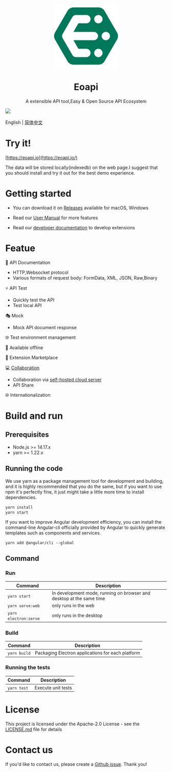 <p align="center">
  <a href="https://github.com/eolinker/eoapi">
    <img width="200" src="./images/logo.png">
  </a>
</p>
<h1 align="center">Eoapi</h1>
<div align="center">
A extensible API tool,Easy & Open Source API Ecosystem
</div>

![](https://docs.eoapi.io/images/eoapi-demo-en.png)

English | [简体中文](README.md)

# Try it!
[https://eoapi.io](https://eoapi.io/)

The data will be stored locally(indexedb) on the web page.I suggest that you should install and try it out for the best demo experience.
# Getting started

- You can download it on [Releases](https://github.com/eolinker/eoapi/releases) available for macOS, Windows

- Read our [User Manual](https://docs.eoapi.io) for more features
- Read our [developer documentation](https://developer.eoapi.io) to develop extensions

# Featue

📃 API Documentation

- HTTP,Websocket protocol
- Various formats of request body: FormData, XML, JSON, Raw,Binary

⚡ API Test

- Quickly test the API
- Test local API

🎭 Mock
- Mock API document response

🌐 Test environment management

📶 Available offline

🌱 Extension Marketplace

💻  [Collaboration](https://docs.eoapi.io/docs/collaborate.html)
- Collaboration via [self-hosted cloud server](https://github.com/eolinker/eoapi-remote-server)
- API Share

🌐 Internationalization
# Build and run

## Prerequisites

- Node.js >= 14.17.x
- yarn >= 1.22.x

## Running the code

We use yarn as a package management tool for development and building, and it is highly recommended that you do the same, but if you want to use npm it's perfectly fine, it just might take a little more time to install dependencies.

```
yarn install
yarn start
```

If you want to improve Angular development efficiency, you can install the command-line Angular-cli officially provided by Angular to quickly generate templates such as components and services.

```
yarn add @angular/cli --global
```

## Command

### Run

| Command               | Description                                                          |
| --------------------- | -------------------------------------------------------------------- |
| `yarn start`          | In development mode, running on browser and desktop at the same time |
| `yarn serve:web`      | only runs in the web                                                 |
| `yarn electron:serve` | only runs in the desktop                                             |

### Build

| Command      | Description                                       |
| ------------ | ------------------------------------------------- |
| `yarn build` | Packaging Electron applications for each platform |

### Running the tests

| Command     | Description        |
| ----------- | ------------------ |
| `yarn test` | Execute unit tests |

# License

This project is licensed under the Apache-2.0 License - see the [LICENSE.md](LICENSE) file for details

# Contact us

If you'd like to contact us, please create a [Github issue](https://github.com/eolinker/eoapi/issues). Thank you!
